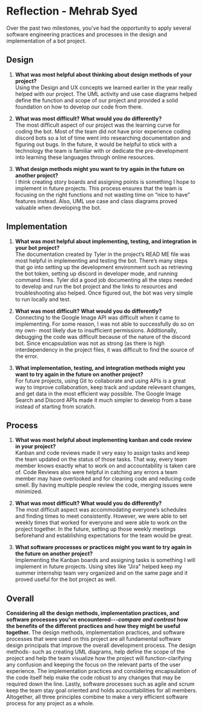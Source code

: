 # Reflection - Mehrab Syed
Over the past two milestones, you've had the opportunity to apply several software engineering practices and processes in the design and implementation of a bot project.

## Design
1. **What was most helpful about thinking about design methods of your project?** <br>
Using the Design and UX concepts we learned earlier in the year really helped with our project. The UML activity and use case diagrams helped define the function and scope of our project and provided a solid foundation on how to develop our code from there. 


2. **What was most difficult? What would you do differently?** <br>
The most difficult aspect of our project was the learning curve for coding the bot. Most of the team did not have prior experience coding discord bots so a lot of time went into researching documentation and figuring out bugs. In the future, it would be helpful to stick with a technology the team is familiar with or dedicate the pre-development into learning these languages through online resources.


3. **What design methods might you want to try again in the future on another project?** <br>
I think creating story boards and assigning points is something I hope to implement in future projects. This process ensures that the team is focusing on the right functions and not wasting time on “nice to have” features instead. Also, UML use case and class diagrams proved valuable when developing the bot.


## Implementation
1. **What was most helpful about implementing, testing, and integration in your bot project?** <br>
The documentation created by Tyler in the project’s READ ME file was most helpful in implementing and testing the bot. There’s many steps that go into setting up the development environment such as retrieving the bot token, setting up discord in developer mode, and running command lines. Tyler did a good job documenting all the steps needed to develop and run the bot project and the links to resources and troubleshooting also helped. Once figured out, the bot was very simple to run locally and test. 




2. **What was most difficult? What would you do differently?** <br>
Connecting to the Google Image API was difficult when it came to implementing. For some reason, I was not able to successfully do so on my own- most likely due to insufficient permissions. Additionally, debugging the code was difficult because of the nature of the discord bot. Since encapsulation was not as strong (as there is high interdependency in the project files, it was difficult to find the source of the error.


3. **What implementation, testing, and integration methods might you want to try again in the future on another project?** <br>
For future projects, using Git to collaborate and using APIs is a great way to improve collaboration, keep track and update releveant changes, and get data in the most efficient way possible. The Google Image Search and Discord APIs made it much simpler to develop from a base instead of starting from scratch. 



## Process
1. **What was most helpful about implementing kanban and code review in your project?** <br>
Kanban and code reviews made it very easy to assign tasks and keep the team updated on the status of those tasks. That way, every team member knows exactly what to work on and accountability is taken care of. Code Reviews also were helpful in catching any errors a team member may have overlooked and for cleaning code and reducing code smell. By having multiple people review the code, merging issues were minimized.


2. **What was most difficult? What would you do differently?** <br>
The most difficult aspect was accommodating everyone’s schedules and finding times to meet consistently. However, we were able to set weekly times that worked for everyone and were able to work on the project together. In the future, setting up those weekly meetings beforehand and establishing expectations for the team would be great.


3. **What software processes or practices might you want to try again in the future on another project?** <br>
Implementing the Kanban boards and assigning tasks is something I will implement in future projects. Using sites like “Jira” helped keep my summer internship team very organized and on the same page and it proved useful for the bot project as well. 


## Overall
**Considering all the design methods, implementation practices, and software processes you've encountered---*compare and contrast* how the benefits of the different practices and how they might be useful together.**
The design methods, implementation practices, and software processes that were used on this project are all fundamental software design principals that improve the overall development process. The design methods- such as creating UML diagrams, help define the scope of the project and help the team visualize how the project will function-clarifying any confusion and keeping the focus on the relevant parts of the user experience. The implementation practices and considering encapsulation of the code itself help make the code robust to any changes that may be required down the line. Lastly, software processes such as agile and scrum keep the team stay goal oriented and holds accountabilities for all members. Altogether, all three principles combine to make a very efficient software process for any project as a whole.


